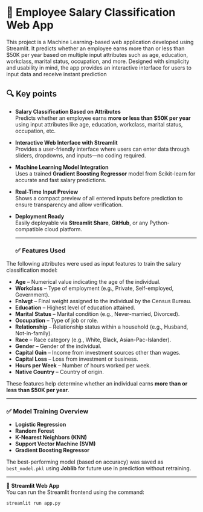 # 💼 Employee Salary Classification Web App

This project is a Machine Learning-based web application developed using Streamlit. It predicts whether an employee earns more than or less than $50K per year based on multiple input attributes such as age, education, workclass, marital status, occupation, and more. Designed with simplicity and usability in mind, the app provides an interactive interface for users to input data and receive instant prediction

## 🔍 Key points

- **Salary Classification Based on Attributes**  
  Predicts whether an employee earns **more or less than $50K per year** using input attributes like age, education, workclass, marital status, occupation, etc.

- **Interactive Web Interface with Streamlit**  
  Provides a user-friendly interface where users can enter data through sliders, dropdowns, and inputs—no coding required.

- **Machine Learning Model Integration**  
  Uses a trained **Gradient Boosting Regressor** model from Scikit-learn for accurate and fast salary predictions.

- **Real-Time Input Preview**  
  Shows a compact preview of all entered inputs before prediction to ensure transparency and allow verification.

- **Deployment Ready**  
  Easily deployable via **Streamlit Share**, **GitHub**, or any Python-compatible cloud platform.
  
  ---
  
  ### ✅ Features Used

The following attributes were used as input features to train the salary classification model:

- **Age** – Numerical value indicating the age of the individual.
- **Workclass** – Type of employment (e.g., Private, Self-employed, Government).
- **Fnlwgt** – Final weight assigned to the individual by the Census Bureau.
- **Education** – Highest level of education attained.
- **Marital Status** – Marital condition (e.g., Never-married, Divorced).
- **Occupation** – Type of job or role.
- **Relationship** – Relationship status within a household (e.g., Husband, Not-in-family).
- **Race** – Race category (e.g., White, Black, Asian-Pac-Islander).
- **Gender** – Gender of the individual.
- **Capital Gain** – Income from investment sources other than wages.
- **Capital Loss** – Loss from investment or business.
- **Hours per Week** – Number of hours worked per week.
- **Native Country** – Country of origin.

These features help determine whether an individual earns **more than or less than \$50K per year**.


---
### ✅ Model Training Overview

- **Logistic Regression**  
- **Random Forest**  
- **K-Nearest Neighbors (KNN)**  
- **Support Vector Machine (SVM)**  
- **Gradient Boosting Regressor**

The best-performing model (based on accuracy) was saved as `best_model.pkl` using **Joblib** for future use in prediction without retraining.

---

🚀 **Streamlit Web App**  
You can run the Streamlit frontend using the command:  
```bash
streamlit run app.py
